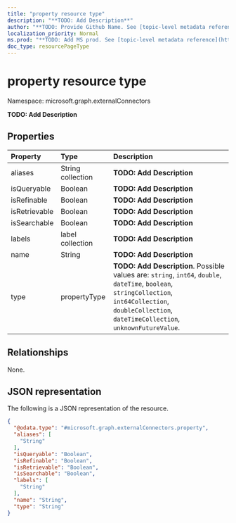 ```yaml
---
title: "property resource type"
description: "**TODO: Add Description**"
author: "**TODO: Provide Github Name. See [topic-level metadata reference](https://msgo.azurewebsites.net/add/document/guidelines/metadata.html#topic-level-metadata)**"
localization_priority: Normal
ms.prod: "**TODO: Add MS prod. See [topic-level metadata reference](https://msgo.azurewebsites.net/add/document/guidelines/metadata.html#topic-level-metadata)**"
doc_type: resourcePageType
---
```


# property resource type

Namespace: microsoft.graph.externalConnectors



**TODO: Add Description**

## Properties
|Property|Type|Description|
|:---|:---|:---|
|aliases|String collection|**TODO: Add Description**|
|isQueryable|Boolean|**TODO: Add Description**|
|isRefinable|Boolean|**TODO: Add Description**|
|isRetrievable|Boolean|**TODO: Add Description**|
|isSearchable|Boolean|**TODO: Add Description**|
|labels|label collection|**TODO: Add Description**|
|name|String|**TODO: Add Description**|
|type|propertyType|**TODO: Add Description**. Possible values are: `string`, `int64`, `double`, `dateTime`, `boolean`, `stringCollection`, `int64Collection`, `doubleCollection`, `dateTimeCollection`, `unknownFutureValue`.|

## Relationships
None.

## JSON representation
The following is a JSON representation of the resource.
<!-- {
  "blockType": "resource",
  "@odata.type": "microsoft.graph.externalConnectors.property"
}
-->
``` json
{
  "@odata.type": "#microsoft.graph.externalConnectors.property",
  "aliases": [
    "String"
  ],
  "isQueryable": "Boolean",
  "isRefinable": "Boolean",
  "isRetrievable": "Boolean",
  "isSearchable": "Boolean",
  "labels": [
    "String"
  ],
  "name": "String",
  "type": "String"
}
```

